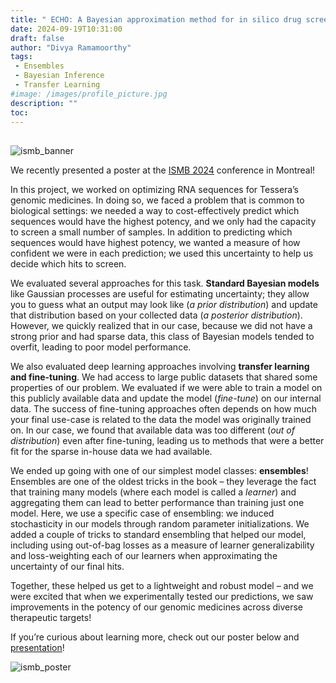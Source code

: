```yaml
---
title: " ECHO: A Bayesian approximation method for in silico drug screening in genomic medicines"
date: 2024-09-19T10:31:00
draft: false
author: "Divya Ramamoorthy"
tags:
 - Ensembles
 - Bayesian Inference
 - Transfer Learning
#image: /images/profile_picture.jpg
description: ""
toc:
---
```


##
![ismb_banner](images/ismb_2024_banner.png)

We recently presented a poster at the [ISMB 2024](https://www.iscb.org/ismb2024/home) conference in Montreal! 

In this project, we worked on optimizing RNA sequences for Tessera’s genomic medicines. In doing so, we faced a problem that is common to biological settings: we needed a way to cost-effectively predict which sequences would have the highest potency, and we only had the capacity to screen a small number of samples. In addition to predicting which sequences would have highest potency, we wanted a measure of how confident we were in each prediction; we used this uncertainty to help us decide which hits to screen.

We evaluated several approaches for this task. **Standard Bayesian models** like Gaussian processes are useful for estimating uncertainty; they allow you to guess what an output may look like (*a prior distribution*) and update that distribution based on your collected data (*a posterior distribution*). However, we quickly realized that in our case, because we did not have a strong prior and had sparse data, this class of Bayesian models tended to overfit, leading to poor model performance.

We also evaluated deep learning approaches involving **transfer learning and fine-tuning**. We had access to large public datasets that shared some properties of our problem. We evaluated if we were able to train a model on this publicly available data and update the model (*fine-tune*) on our internal data. The success of fine-tuning approaches often depends on how much your final use-case is related to the data the model was originally trained on. In our case, we found that available data was too different (*out of distribution*) even after fine-tuning, leading us to methods that were a better fit for the sparse in-house data we had available.

We ended up going with one of our simplest model classes: **ensembles**! Ensembles are one of the oldest tricks in the book – they leverage the fact that training many models (where each model is called a *learner*) and aggregating them can lead to better performance than training just one model. Here, we use a specific case of ensembling: we induced stochasticity in our models through random parameter initializations. We added a couple of tricks to standard ensembling that helped our model, including using out-of-bag losses as a measure of learner generalizability and loss-weighting each of our learners when approximating the uncertainty of our final hits.

Together, these helped us get to a lightweight and robust model – and we were excited that when we experimentally tested our predictions, we saw improvements in the potency of our genomic medicines across diverse therapeutic targets!

 If you’re curious about learning more, check out our poster below and [presentation](https://youtu.be/MCzavnxMrgI)!


![ismb_poster](images/ISMB2024_1426_Ramamoorthy_poster.jpg)